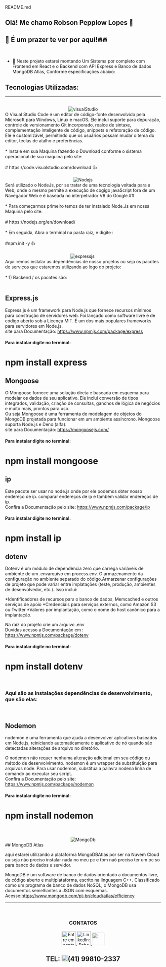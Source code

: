 README.md

##  Olá! Me chamo **Robson Pepplow Lopes** 👋

## 🙏 É um prazer te ver por aqui!🔥🔥
<br>

- 👤 Neste projeto estarei montando Um Sistema por completo com Frontend em React e o Backend com API Express e Banco de dados MongoDB Atlas, Conforme especificações abaixo:

## Tecnologias Utilizadas:
<hr>
<div align="center" gap="20">
<br/>
<img align="center" alt="visualStudio" src="https://img.shields.io/badge/VisualStudioCode-35495E?style=for-the-badge&logo=visualstudio&logoColor=blue"/>
<div align="left">
O Visual Studio Code é um editor de código-fonte desenvolvido pela Microsoft para Windows, Linux e macOS. Ele inclui suporte para depuração, controle de versionamento Git incorporado, realce de sintaxe, complementação inteligente de código, snippets e refatoração de código. Ele é customizável, permitindo que os usuários possam mudar o tema do editor, teclas de atalho e preferências.
<br/>
<br/>
 * Instale em sua Maquina fazendo o Download conforme o sistema operacional de sua maquina pelo site: 
<br/>
<br/>
 # https://code.visualstudio.com/download 👍
</div>
<br>

<img align="center" alt="Nodejs" src="https://img.shields.io/badge/Node.js-43853D?style=for-the-badge&logo=node.js&logoColor=white"/>
<div align="left">
Será utilizado o NodeJs, por se tratar de uma tecnologia voltada para a Web, onde o mesmo permite a execução de cogigo javaScript fora de um Navegador Web e é baseada no interpetrador V8 do Google.##
<br/>
<br/>
 * Para começarmos primeiro temos de ter instalado Node.Js em nossa Maquina pelo site:
<br/>
<br/>
 # https://nodejs.org/en/download/
 <br/>
 <br/>
 * Em seguida, Abra o terminal na pasta raiz, e digite :
<br/>
<br/>
 #npm init -y 👍
<br/>
<br/>
</div>
<img align="center" alt="expressjs" src="https://img.shields.io/badge/Express.js-404D59?style=for-the-badge"/> 
<img align="center" alt="" src="https://img.shields.io/badge/Mongoose-4ea94b?style=for-the-badge&logo=mongoose&logoColor=blu"/>
<div align="left">
Aqui iremos instalar as dependências de nosso projetos ou seja os pacotes de serviços que estaremos utilizando ao logo do projeto:
<br/>
<br/>
 * 1) Backend / os pacotes são:
<br/>
<br/>

## Express.js 

Express.js é um framework para Node.js que fornece recursos mínimos para construção de servidores web. Foi lançado como software livre e de código aberto sob a Licença MIT. É um dos mais populares frameworks para servidores em Node.js.<br>
site para Documentação: https://www.npmjs.com/package/express
#### Para instalar digite no terminal: 
# npm install express
## Mongoose 

O Mongoose fornece uma solução direta e baseada em esquema para modelar os dados de seu aplicativo. Ele inclui conversão de tipos integrados, validação, criação de consultas, ganchos de lógica de negócios e muito mais, prontos para uso.<br>
Ou seja Mongoose é uma ferramenta de modelagem de objetos do MongoDB projetada para funcionar em um ambiente assíncrono. Mongoose suporta Node.js e Deno (alfa).<br>
site para Documentação: https://mongoosejs.com/
#### Para instalar digite no terminal: 
# npm install mongoose
## ip  
Este pacote ser usar no node.js onde por ele podemos obter nosso endereço de ip. comparar endereços de ip e também validar endereços de ip.
<br>
Confira a Documentação pelo site: https://www.npmjs.com/package/ip
#### Para instalar digite no terminal: 
# npm install ip

## dotenv

Dotenv é um módulo de dependência zero que carrega variáveis ​​de ambiente de um .envarquivo em process.env. O armazenamento da configuração no ambiente separado do código.Armarzenar configurações de projeto que pode variar entre implatações (teste, produção, ambientes de desenvolvedor, etc.). Isso inclui:

*Identificadores de recursos para o banco de dados, Memcached e outros serviços de apoio
*Credenciais para serviços externos, como Amazon S3 ou Twitter
*Valores por implantação, como o nome do host canônico para a implantação.<br>

Na raiz do projeto crie um arquivo .env<br>
Duvidas acesso a Documentação em : https://www.npmjs.com/package/dotenv

#### Para instalar digite no terminal: 
# npm install dotenv
 
 <br/>

 ### Aqui são as instalações dependências de desenvolvimento, que são elas:

 <br>

## Nodemon  
nodemon é uma ferramenta que ajuda a desenvolver aplicativos baseados em Node.js, reiniciando automaticamente o aplicativo de nó quando são detectadas alterações de arquivo no diretório.

O nodemon não requer nenhuma alteração adicional em seu código ou método de desenvolvimento. nodemon é um wrapper de substituição para arquivos node. Para usar nodemon, substitua a palavra nodena linha de comando ao executar seu script.<br>
Confira a Documentação pelo site: https://www.npmjs.com/package/nodemon

#### Para instalar digite no terminal: 
# npm install nodemon
<br/>
<br/>
</div>

<img align="center" alt="MongoDb" src="https://img.shields.io/badge/MongoDB-4EA94B?style=for-the-badge&logo=mongodb&logoColor=white"/>
<div align="left">
## MongoDB Atlas

aqui estarei utilizando a plataforma MongoDBAtlas por ser na Nuvem Cloud ou seja não preciso instalar nada no meu pc e tbm naõ preciso ter um pc so para banco de dados e servidor.

MongoDB é um software de banco de dados orientado a documentos livre, de código aberto e multiplataforma, escrito na linguagem C++. Classificado como um programa de banco de dados NoSQL, o MongoDB usa documentos semelhantes a JSON com esquemas.<br>
Acesse:https://www.mongodb.com/pt-br/cloud/atlas/efficiency
</div>
</div>

<hr>
<br/>

<div align="center">
  <h3 color="red">CONTATOS</h3>
</div>
<div align="center" display="flex" gap="20">
<a href = "mailto:robsonpepplow@gmail.com"><img height="45" width="45" alt="Entre em contato: robsonpepplow@gmail.com" src="https://user-images.githubusercontent.com/106199387/215278918-09bfab55-007e-4d5d-aa06-92599b3b1ddf.png" target="_blank">   </a>
<a href="https://www.linkedin.com/in/RobPepplow" target="_blank"><img height="45" width="45" alt="LinkedIn: RobsonPepplow" src="https://user-images.githubusercontent.com/106199387/215278978-a0132796-df9b-48cb-b36a-1296e5c0dd4f.png" target="_blank">   </a>
<a href="https://github.com/RobPepplow">
  <img height="40" width"60" src="https://user-images.githubusercontent.com/106199387/215277343-78a0a4fd-d469-4b0b-ac5e-b25906bd96c4.png"></a>  
  

  
 ## TEL: <img height="20" width="20" src="https://user-images.githubusercontent.com/106199387/215279006-d0d6053d-6d04-4ef4-aec7-cf36fd133454.png"/>(41) 99810-2337 
  
</div>